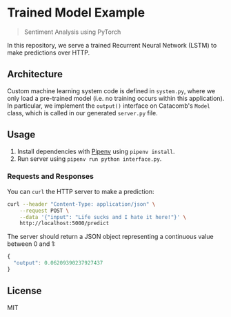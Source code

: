 # Trained Model Example
> Sentiment Analysis using PyTorch

In this repository, we serve a trained Recurrent Neural Network (LSTM) to make predictions over HTTP.

## Architecture
Custom machine learning system code is defined in `system.py`, where we only load a pre-trained model (i.e. no training occurs within this application). In particular, we implement the `output()` interface on Catacomb's `Model` class, which is called in our generated `server.py` file.

## Usage
1. Install dependencies with [Pipenv](https://pipenv-fork.readthedocs.io/en/latest/) using `pipenv install`.
2. Run server using `pipenv run python interface.py`.

### Requests and Responses
You can `curl` the HTTP server to make a prediction:

```bash
curl --header "Content-Type: application/json" \
    --request POST \
    --data '{"input": "Life sucks and I hate it here!"}' \
    http://localhost:5000/predict
```

The server should return a JSON object representing a continuous value between 0 and 1:

```javascript
{
  "output": 0.06209390237927437
}
```

## License
MIT